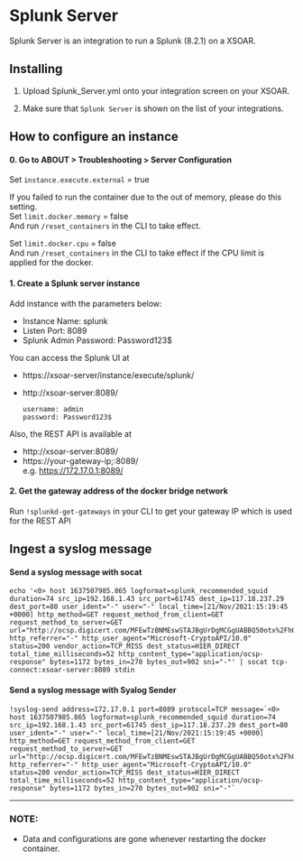 Splunk Server
===========

Splunk Server is an integration to run a Splunk (8.2.1) on a XSOAR.


Installing
----------

1. Upload Splunk_Server.yml onto your integration screen on your XSOAR.

2. Make sure that `Splunk Server` is shown on the list of your integrations.


How to configure an instance
----------

#### 0. Go to ABOUT > Troubleshooting > Server Configuration

  Set  `instance.execute.external` = true
  
  If you failed to run the container due to the out of memory, please do this setting.<br>
  Set  `limit.docker.memory` = false<br>
  And run `/reset_containers` in the CLI to take effect.

  Set  `limit.docker.cpu` = false<br>
  And run `/reset_containers` in the CLI to take effect if the CPU limit is applied for the docker.


#### 1. Create a Splunk server instance

  Add instance with the parameters below:
   - Instance Name: splunk
   - Listen Port: 8089
   - Splunk Admin Password: Password123$

  You can access the Splunk UI at
   - https://xsoar-server/instance/execute/splunk/
   - http://xsoar-server:8089/
    
      ```
      username: admin
      password: Password123$
      ```
      
  Also, the REST API is available at
   - http://xsoar-server:8089/
   - https://your-gateway-ip;:8089/<br>
      e.g. https://172.17.0.1:8089/

  
#### 2. Get the gateway address of the docker bridge network

  Run `!splunkd-get-gateways` in your CLI to get your gateway IP which is used for the REST API


Ingest a syslog message
----------

#### Send a syslog message with socat
```
echo '<0> host 1637507985.865 logformat=splunk_recommended_squid duration=74 src_ip=192.168.1.43 src_port=61745 dest_ip=117.18.237.29 dest_port=80 user_ident="-" user="-" local_time=[21/Nov/2021:15:19:45 +0000] http_method=GET request_method_from_client=GET request_method_to_server=GET url="http://ocsp.digicert.com/MFEwTzBNMEswSTAJBgUrDgMCGgUABBQ50otx%2Fh0Ztl%2Bz8SiPI7wEWVxDlQQUTiJUIBiV5uNu5g%2F6%2BrkS7QYXjzkCEAxq6XzO1ZmDhpCgCp6lMhQ%3D" http_referrer="-" http_user_agent="Microsoft-CryptoAPI/10.0" status=200 vendor_action=TCP_MISS dest_status=HIER_DIRECT total_time_milliseconds=52 http_content_type="application/ocsp-response" bytes=1172 bytes_in=270 bytes_out=902 sni="-"' | socat tcp-connect:xsoar-server:8089 stdin
```

#### Send a syslog message with Syalog Sender
```
!syslog-send address=172.17.0.1 port=8089 protocol=TCP message=`<0> host 1637507985.865 logformat=splunk_recommended_squid duration=74 src_ip=192.168.1.43 src_port=61745 dest_ip=117.18.237.29 dest_port=80 user_ident="-" user="-" local_time=[21/Nov/2021:15:19:45 +0000] http_method=GET request_method_from_client=GET request_method_to_server=GET url="http://ocsp.digicert.com/MFEwTzBNMEswSTAJBgUrDgMCGgUABBQ50otx%2Fh0Ztl%2Bz8SiPI7wEWVxDlQQUTiJUIBiV5uNu5g%2F6%2BrkS7QYXjzkCEAxq6XzO1ZmDhpCgCp6lMhQ%3D" http_referrer="-" http_user_agent="Microsoft-CryptoAPI/10.0" status=200 vendor_action=TCP_MISS dest_status=HIER_DIRECT total_time_milliseconds=52 http_content_type="application/ocsp-response" bytes=1172 bytes_in=270 bytes_out=902 sni="-"`
````

----------
### NOTE:
 - Data and configurations are gone whenever restarting the docker container.
